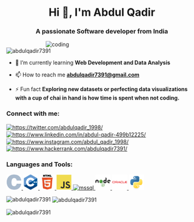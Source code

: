 
<h1 align="center">Hi 👋, I'm Abdul Qadir</h1>
<h3 align="center">A passionate Software developer from India</h3>

<img align="right" alt="coding" width="400" src="https://miro.medium.com/v2/resize:fit:828/format:webp/1*KnV1cBSw-kWyh7Y6XEEzrA.jpeg">

<p align="left"> <img src="https://komarev.com/ghpvc/?username=abdulqadir7391&label=Profile%20views&color=0e75b6&style=flat" alt="abdulqadir7391" /> </p>

- 🌱 I’m currently learning **Web Development and Data Analysis**

- 📫 How to reach me **abdulqadir7391@gmail.com**

- ⚡ Fun fact **Exploring new datasets or perfecting data visualizations with a cup of chai in hand is how time is spent when not coding.**

<h3 align="left">Connect with me:</h3>
<p align="left">
<a href="https://twitter.com/abdulqadir_1998/" target="blank"><img align="center" src="https://raw.githubusercontent.com/rahuldkjain/github-profile-readme-generator/master/src/images/icons/Social/twitter.svg" alt="https://twitter.com/abdulqadir_1998/" height="30" width="40" /></a>
<a href="https://www.linkedin.com/in/abdul-qadir-499b12225/" target="blank"><img align="center" src="https://raw.githubusercontent.com/rahuldkjain/github-profile-readme-generator/master/src/images/icons/Social/linked-in-alt.svg" alt="https://www.linkedin.com/in/abdul-qadir-499b12225/" height="30" width="40" /></a>
<a href="https://www.instagram.com/abdul_qadir_1998/" target="blank"><img align="center" src="https://raw.githubusercontent.com/rahuldkjain/github-profile-readme-generator/master/src/images/icons/Social/instagram.svg" alt="https://www.instagram.com/abdul_qadir_1998/" height="30" width="40" /></a>
<a href="https://www.hackerrank.com/abdulqadir7391/" target="blank"><img align="center" src="https://raw.githubusercontent.com/rahuldkjain/github-profile-readme-generator/master/src/images/icons/Social/hackerrank.svg" alt="https://www.hackerrank.com/abdulqadir7391/" height="30" width="40" /></a>
</p>

<h3 align="left">Languages and Tools:</h3>
<p align="left"> <a href="https://www.cprogramming.com/" target="_blank" rel="noreferrer"> <img src="https://raw.githubusercontent.com/devicons/devicon/master/icons/c/c-original.svg" alt="c" width="40" height="40"/> </a> <a href="https://www.w3schools.com/cpp/" target="_blank" rel="noreferrer"> <img src="https://raw.githubusercontent.com/devicons/devicon/master/icons/cplusplus/cplusplus-original.svg" alt="cplusplus" width="40" height="40"/> </a> <a href="https://www.w3.org/html/" target="_blank" rel="noreferrer"> <img src="https://raw.githubusercontent.com/devicons/devicon/master/icons/html5/html5-original-wordmark.svg" alt="html5" width="40" height="40"/> </a> <a href="https://developer.mozilla.org/en-US/docs/Web/JavaScript" target="_blank" rel="noreferrer"> <img src="https://raw.githubusercontent.com/devicons/devicon/master/icons/javascript/javascript-original.svg" alt="javascript" width="40" height="40"/> </a> <a href="https://www.microsoft.com/en-us/sql-server" target="_blank" rel="noreferrer"> <img src="https://www.svgrepo.com/show/303229/microsoft-sql-server-logo.svg" alt="mssql" width="40" height="40"/> </a> <a href="https://nodejs.org" target="_blank" rel="noreferrer"> <img src="https://raw.githubusercontent.com/devicons/devicon/master/icons/nodejs/nodejs-original-wordmark.svg" alt="nodejs" width="40" height="40"/> </a> <a href="https://www.oracle.com/" target="_blank" rel="noreferrer"> <img src="https://raw.githubusercontent.com/devicons/devicon/master/icons/oracle/oracle-original.svg" alt="oracle" width="40" height="40"/> </a> <a href="https://www.python.org" target="_blank" rel="noreferrer"> <img src="https://raw.githubusercontent.com/devicons/devicon/master/icons/python/python-original.svg" alt="python" width="40" height="40"/> </a> </p>

<p><img align="left" src="https://github-readme-stats.vercel.app/api/top-langs?username=abdulqadir7391&show_icons=true&locale=en&layout=compact" alt="abdulqadir7391" /></p>

<p>&nbsp;<img align="center" src="https://github-readme-stats.vercel.app/api?username=abdulqadir7391&show_icons=true&locale=en" alt="abdulqadir7391" /></p>

<p><img align="center" src="https://github-readme-streak-stats.herokuapp.com/?user=abdulqadir7391&" alt="abdulqadir7391" /></p>
